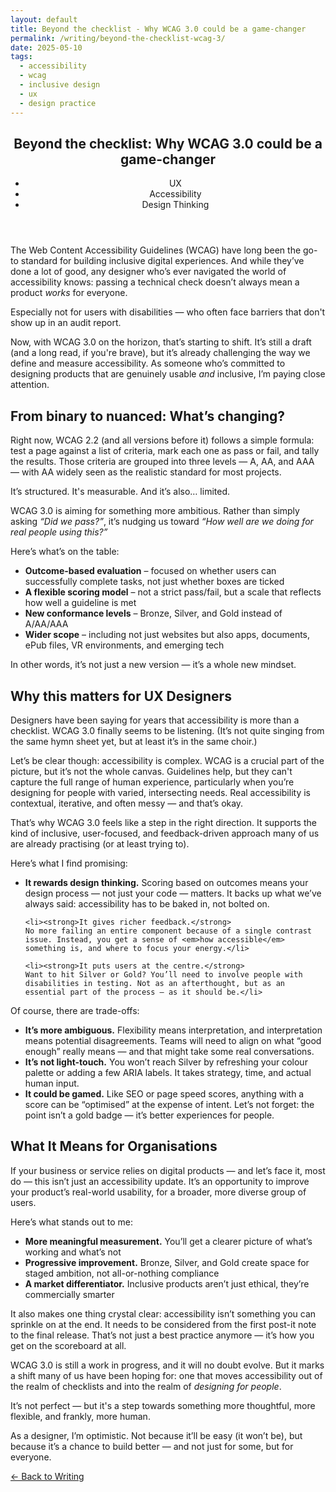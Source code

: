 ```yaml
---
layout: default
title: Beyond the checklist - Why WCAG 3.0 could be a game-changer
permalink: /writing/beyond-the-checklist-wcag-3/
date: 2025-05-10
tags:
  - accessibility
  - wcag
  - inclusive design
  - ux
  - design practice
---
```


<article>

  <header>
    <h1>Beyond the checklist: Why WCAG 3.0 could be a game-changer</h1>
    <ul class="tags">
      <li>UX</li>
      <li>Accessibility</li>
      <li>Design Thinking</li>
    </ul>
  </header>

  <p class="intro">The Web Content Accessibility Guidelines (WCAG) have long been the go-to standard for building inclusive digital experiences. And while they’ve done a lot of good, any designer who’s ever navigated the world of accessibility knows: passing a technical check doesn’t always mean a product <em>works</em> for everyone.</p>

  <p>Especially not for users with disabilities — who often face barriers that don't show up in an audit report.</p>

  <p>Now, with WCAG 3.0 on the horizon, that’s starting to shift. It’s still a draft (and a long read, if you're brave), but it’s already challenging the way we define and measure accessibility. As someone who’s committed to designing products that are genuinely usable <em>and</em> inclusive, I’m paying close attention.</p>

  <h2 class="highlight">From binary to nuanced: What’s changing?</h2>

  <p>Right now, WCAG 2.2 (and all versions before it) follows a simple formula: test a page against a list of criteria, mark each one as pass or fail, and tally the results. Those criteria are grouped into three levels — A, AA, and AAA — with AA widely seen as the realistic standard for most projects.</p>

  <p>It’s structured. It's measurable. And it’s also… limited.</p>

  <p>WCAG 3.0 is aiming for something more ambitious. Rather than simply asking <em>“Did we pass?”</em>, it’s nudging us toward <em>“How well are we doing for real people using this?”</em></p>

  <p>Here’s what’s on the table:</p>
  <ul>
    <li><strong>Outcome-based evaluation</strong> – focused on whether users can successfully complete tasks, not just whether boxes are ticked</li>
    <li><strong>A flexible scoring model</strong> – not a strict pass/fail, but a scale that reflects how well a guideline is met</li>
    <li><strong>New conformance levels</strong> – Bronze, Silver, and Gold instead of A/AA/AAA</li>
    <li><strong>Wider scope</strong> – including not just websites but also apps, documents, ePub files, VR environments, and emerging tech</li>
  </ul>

  <p>In other words, it’s not just a new version — it’s a whole new mindset.</p>

  <h2 class="highlight">Why this matters for UX Designers</h2>

  <p>Designers have been saying for years that accessibility is more than a checklist. WCAG 3.0 finally seems to be listening.  
  (It’s not quite singing from the same hymn sheet yet, but at least it’s in the same choir.)</p>

  <p>Let’s be clear though: accessibility is complex. WCAG is a crucial part of the picture, but it’s not the whole canvas. Guidelines help, but they can't capture the full range of human experience, particularly when you’re designing for people with varied, intersecting needs. Real accessibility is contextual, iterative, and often messy — and that’s okay.</p>

  <p>That’s why WCAG 3.0 feels like a step in the right direction. It supports the kind of inclusive, user-focused, and feedback-driven approach many of us are already practising (or at least trying to).</p>

  <p>Here’s what I find promising:</p>
  <ul>
    <li><strong>It rewards design thinking.</strong>  
    Scoring based on outcomes means your design process — not just your code — matters. It backs up what we’ve always said: accessibility has to be baked in, not bolted on.</li>

    <li><strong>It gives richer feedback.</strong>  
    No more failing an entire component because of a single contrast issue. Instead, you get a sense of <em>how accessible</em> something is, and where to focus your energy.</li>

    <li><strong>It puts users at the centre.</strong>  
    Want to hit Silver or Gold? You’ll need to involve people with disabilities in testing. Not as an afterthought, but as an essential part of the process — as it should be.</li>
  </ul>

  <p>Of course, there are trade-offs:</p>
  <ul>
    <li><strong>It’s more ambiguous.</strong> Flexibility means interpretation, and interpretation means potential disagreements. Teams will need to align on what “good enough” really means — and that might take some real conversations.</li>
    <li><strong>It’s not light-touch.</strong> You won’t reach Silver by refreshing your colour palette or adding a few ARIA labels. It takes strategy, time, and actual human input.</li>
    <li><strong>It could be gamed.</strong> Like SEO or page speed scores, anything with a score can be “optimised” at the expense of intent. Let’s not forget: the point isn’t a gold badge — it’s better experiences for people.</li>
  </ul>

  <h2 class="highlight">What It Means for Organisations</h2>

  <p>If your business or service relies on digital products — and let’s face it, most do — this isn’t just an accessibility update. It’s an opportunity to improve your product’s real-world usability, for a broader, more diverse group of users.</p>

  <p>Here’s what stands out to me:</p>
  <ul>
    <li><strong>More meaningful measurement.</strong> You’ll get a clearer picture of what’s working and what’s not</li>
    <li><strong>Progressive improvement.</strong> Bronze, Silver, and Gold create space for staged ambition, not all-or-nothing compliance</li>
    <li><strong>A market differentiator.</strong> Inclusive products aren’t just ethical, they’re commercially smarter</li>
  </ul>

  <p>It also makes one thing crystal clear: accessibility isn’t something you can sprinkle on at the end. It needs to be considered from the first post-it note to the final release. That’s not just a best practice anymore — it’s how you get on the scoreboard at all.</p>

  <p>WCAG 3.0 is still a work in progress, and it will no doubt evolve. But it marks a shift many of us have been hoping for: one that moves accessibility out of the realm of checklists and into the realm of <em>designing for people</em>.</p>

  <p>It’s not perfect — but it's a step towards something more thoughtful, more flexible, and frankly, more human.</p>

  <p>As a designer, I’m optimistic. Not because it’ll be easy (it won’t be), but because it’s a chance to build better — and not just for some, but for everyone.</p>

</article>

<nav aria-label="Page navigation">
    <p><a href="/writing" class="button--secondary">← Back to Writing</a></p>
</nav>
